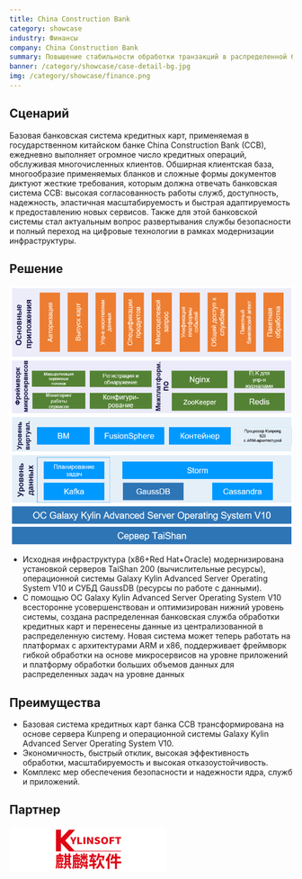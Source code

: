 ```yaml
---
title: China Construction Bank
category: showcase
industry: Финансы
company: China Construction Bank
summary: Повышение стабильности обработки транзакций в распределенной базовой банковской системе CCB по работе с кредитными картами
banner: /category/showcase/case-detail-bg.jpg
img: /category/showcase/finance.png
---
```


## **Сценарий**

Базовая банковская система кредитных карт, применяемая в государственном китайском банке China Construction Bank (CCB), ежедневно выполняет огромное число кредитных операций, обслуживая многочисленных клиентов. Обширная клиентская база, многообразие применяемых бланков и сложные формы документов диктуют жесткие требования, которым должна отвечать банковская система CCB: высокая согласованность работы служб, доступность, надежность, эластичная масштабируемость и быстрая адаптируемость к предоставлению новых сервисов. Также для этой банковской системы стал актуальным вопрос развертывания службы безопасности и полный переход на цифровые технологии в рамках модернизации инфраструктуры.

## **Решение**

<div class="case-img"><img src="./f1.png"/></div>

- Исходная инфраструктура (x86+Red Hat+Oracle) модернизирована установкой серверов TaiShan 200 (вычислительные ресурсы), операционной системы Galaxy Kylin Advanced Server Operating System V10 и СУБД GaussDB (ресурсы по работе с данными).
- С помощью ОС Galaxy Kylin Advanced Server Operating System V10 всесторонне усовершенствован и оптимизирован нижний уровень системы, создана распределенная банковская служба обработки кредитных карт и перенесены данные из централизованной в распределенную систему. Новая система может теперь работать на платформах с архитектурами ARM и x86, поддерживает фреймворк гибкой обработки на основе микросервисов на уровне приложений и платформу обработки больших объемов данных для распределенных задач на уровне данных

## **Преимущества**

- Базовая система кредитных карт банка CCB трансформирована на основе сервера Kunpeng и операционной системы Galaxy Kylin Advanced Server Operating System V10.
- Экономичность, быстрый отклик, высокая эффективность обработки, масштабируемость и высокая отказоустойчивость.
- Комплекс мер обеспечения безопасности и надежности ядра, служб и приложений.

## **Партнер**

<img src="./qiling.png"/>
